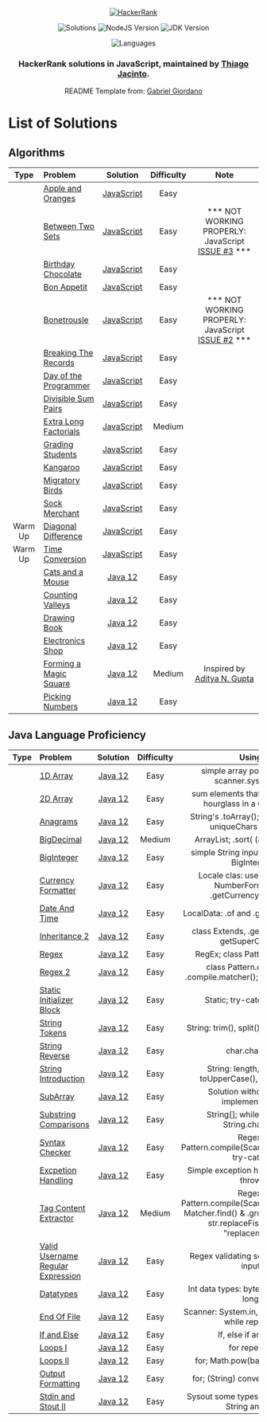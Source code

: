 <p align="center">
  <a href="https://www.hackerrank.com/gabrielgiordano">
    <img alt="HackerRank" src="https://raw.githubusercontent.com/gabrielgiordan/HackerRank/master/hacker-rank-logo.png">
  </a>

</p>
<p align="center">
  <img alt="Solutions" src="https://img.shields.io/badge/Solutions-15-blueviolet.svg?longCache=true&style=for-the-badge">
  <img alt="NodeJS Version" src="https://img.shields.io/node/v/carbon.svg?style=for-the-badge">
  <img alt="JDK Version" src="https://img.shields.io/badge/JDK-12.0-blueviolet?style=for-the-badge">
</p>

<p align="center">
  <img alt="Languages" src="https://img.shields.io/badge/Languages-JavaScript,_Java-blueviolet.svg?longCache=true&style=for-the-badge">
</p>

<h3 align="center">
  HackerRank solutions in JavaScript, maintained by <a alt="HackerRank Profile" href="https://www.hackerrank.com/thiagojacinto">Thiago Jacinto</a>.
</h3>
<p align="center">
  README Template from: <a alt="HackerRank Profile" href="https://www.github.com/gabrielgiordan/hackerrank" >Gabriel Giordano</a>
</p>
</p>

# List of Solutions
## Algorithms

| Type | Problem | Solution | Difficulty | Note |
| :--: |:------- |:--------:|:----------:|:----:|
| |[Apple and Oranges](https://www.hackerrank.com/challenges/apple-and-orange/problem)| [JavaScript](JavaScript/appleAndOrange.js) | Easy |  |
| |[Between Two Sets](https://www.hackerrank.com/challenges/between-two-sets/problem)| [JavaScript](JavaScript/betweenTwoSets.js) | Easy | *** NOT WORKING PROPERLY: JavaScript [ISSUE #3](https://github.com/thiagojacinto/hackerRank-exercises/issues/3) *** |
| |[Birthday Chocolate](https://www.hackerrank.com/challenges/birthday-chocolate/problem)| [JavaScript](JavaScript/birthdayChocolate.js) | Easy |  |
| |[Bon Appetit](https://www.hackerrank.com/challenges/bon-appetit/problem)| [JavaScript](JavaScript/bonAppetit.js) | Easy |  |
| |[Bonetrousle](https://www.hackerrank.com/challenges/bonetrousle/problem)| [JavaScript](JavaScript/bonetrousle.js) | Easy | *** NOT WORKING PROPERLY: JavaScript [ISSUE #2](https://github.com/thiagojacinto/hackerRank-exercises/issues/2) *** |
| |[Breaking The Records](https://www.hackerrank.com/challenges/breaking-the-records/problem)| [JavaScript](JavaScript/breakingTheRecords.js) | Easy |  |
| |[Day of the Programmer](https://www.hackerrank.com/challenges/day-of-the-programmer/problem)| [JavaScript](JavaScript/dayOfTheProgrammer.js) | Easy |  |
| |[Divisible Sum Pairs](https://www.hackerrank.com/challenges/divisible-sum-pairs/problem)| [JavaScript](JavaScript/divisibleSumPairs.js) | Easy |  |
| |[Extra Long Factorials](https://www.hackerrank.com/challenges/extra-long-factorials/problem)| [JavaScript](JavaScript/extraLongFactorials.js) | Medium |  |
| |[Grading Students](https://www.hackerrank.com/challenges/grading-students/problem)| [JavaScript](JavaScript/gradingStudents.js) | Easy |  |
| |[Kangaroo](https://www.hackerrank.com/challenges/kangaroo/problem)| [JavaScript](JavaScript/kangaroo.js) | Easy |  |
| |[Migratory Birds](https://www.hackerrank.com/challenges/migratory-birds/problem)| [JavaScript](JavaScript/migratoryBirds.js) | Easy |  |
| |[Sock Merchant](https://www.hackerrank.com/challenges/sock-merchant/problem)| [JavaScript](JavaScript/sockMerchant.js) | Easy |  |
|Warm Up |[Diagonal Difference](https://www.hackerrank.com/challenges/diagonal-difference/problem)| [JavaScript](JavaScript/warmUpDiagonalDifference.js) | Easy |  |
|Warm Up |[Time Conversion](https://www.hackerrank.com/challenges/time-conversion/problem)| [JavaScript](JavaScript/warmUpTimeConversion-v2) | Easy |  |
| |[Cats and a Mouse](https://www.hackerrank.com/challenges/cats-and-a-mouse/problem)| [Java 12](Java/catsAndAMouse.java) | Easy |  |
| |[Counting Valleys](https://www.hackerrank.com/challenges/counting-valleys/problem)| [Java 12](Java/countingValleys.java) | Easy |  |
| |[Drawing Book](https://www.hackerrank.com/challenges/drawing-book/problem)| [Java 12](Java/drawingBook.java) | Easy |  |
| |[Electronics Shop](https://www.hackerrank.com/challenges/electronics-shop/problem)| [Java 12](Java/electronicsShop.java) | Easy |  |
| |[Forming a Magic Square](https://www.hackerrank.com/challenges/magic-square-forming/problem)| [Java 12](Java/formingAMagicSquare.java) | Medium | Inspired by [Aditya N. Gupta](https://www.hackerrank.com/adityangt)  |
| |[Picking Numbers](https://www.hackerrank.com/challenges/picking-numbers/problem)| [Java 12](Java/pickingNumbers.java) | Easy |  |

## Java Language Proficiency

| Type | Problem | Solution | Difficulty | Using |
| :--: |:------- |:--------:|:----------:|:----:|
| |[1D Array](https://www.hackerrank.com/challenges/java-1d-array/problem)| [Java 12](Java/Language-Proficiency/Java1DArray.java) | Easy | simple array populate with scanner.system(in) |
| |[2D Array](https://www.hackerrank.com/challenges/java-2d-array/problem)| [Java 12](Java/Language-Proficiency/Java2DArray.java) | Easy | sum elements that represents a hourglass in a 6x6 matrix |
| |[Anagrams](https://www.hackerrank.com/challenges/java-anagrams/problem)| [Java 12](Java/Language-Proficiency/JavaAnagrams.java) | Easy | String's .toArray(); char[] $ int[]; uniqueChars in char[] |
| |[BigDecimal](https://www.hackerrank.com/challenges/java-bigdecimal/problem)| [Java 12](Java/Language-Proficiency/JavaBigDecimal.java) | Medium | ArrayList; .sort( (a,b) -> func ) |
| |[BigInteger](https://www.hackerrank.com/challenges/java-biginteger/problem)| [Java 12](Java/Language-Proficiency/JavaBigInteger.java) | Easy | simple String input converted to BigInteger |
| |[Currency Formatter](https://www.hackerrank.com/challenges/java-currency-formartter/problem)| [Java 12](Java/Language-Proficiency/JavaCurrencyFormatter.java) | Easy | Locale clas: use and create; NumberFormat and .getCurrencyInstance |
| |[Date And Time](https://www.hackerrank.com/challenges/java-date-and-time/problem)| [Java 12](Java/Language-Proficiency/JavaDateAndTime.java) | Easy | LocalData: .of and .getDayOfWeek() |
| |[Inheritance 2](https://www.hackerrank.com/challenges/java-inheritance-2/problem)| [Java 12](Java/Language-Proficiency/JavaInheritance2.java) | Easy | class Extends, .getClass() and . getSuperClass() |
| |[Regex](https://www.hackerrank.com/challenges/java-regex/problem)| [Java 12](Java/Language-Proficiency/JavaRegex.java) | Easy | RegEx; class Pattern.matches |
| |[Regex 2](https://www.hackerrank.com/challenges/java-regex-2/problem)| [Java 12](Java/Language-Proficiency/JavaRegex2.java) | Easy | class Pattern.compile(); .compile.matcher(); .matcher.find() |
| |[Static Initializer Block](https://www.hackerrank.com/challenges/java-static-initializer-block/problem)| [Java 12](Java/Language-Proficiency/JavaStaticInitializerBlock.java) | Easy | Static; try-catch; if-else |
| |[String Tokens](https://www.hackerrank.com/challenges/java-string-tokens/problem)| [Java 12](Java/Language-Proficiency/JavaStringTokens.java) | Easy | String: trim(), split() and isEmpty() |
| |[String Reverse](https://www.hackerrank.com/challenges/java-string-reverse/problem)| [Java 12](Java/Language-Proficiency/JavaStringReverse.java) | Easy | char.charAt() |
| |[String Introduction](https://www.hackerrank.com/challenges/java-string-introduction/problem)| [Java 12](Java/Language-Proficiency/JavaStringIntroduction.java) | Easy | String: length, charAt(), toUpperCase(), substring() |
| |[SubArray](https://www.hackerrank.com/challenges/java-subarray/problem)| [Java 12](Java/Language-Proficiency/JavaSubarray.javaa) | Easy | Solution without map() implementation |
| |[Substring Comparisons](https://www.hackerrank.com/challenges/java-substring-comparisons/problem)| [Java 12](Java/Language-Proficiency/JavaSubtringComparisons.java) | Easy | String[]; while repetion; String.charAt() |
| |[Syntax Checker](https://www.hackerrank.com/challenges/java-syntax-checker/problem)| [Java 12](Java/Language-Proficiency/JavaSyntaxChecker.java) | Easy | Regex; Pattern.compile(Scanner.nextLine()); try-catch |
| |[Excpetion Handling](https://www.hackerrank.com/challenges/java-exception-handling/problem)| [Java 12](Java/Language-Proficiency/MyCalculatorApp.java) | Easy | Simple exception handle throws & throw |
| |[Tag Content Extractor](https://www.hackerrank.com/challenges/tag-content-extractor/problem)| [Java 12](Java/Language-Proficiency/TagContentExtractor.java) | Medium | Regex; Pattern.compile(Scanner.nextLine()); Matcher.find() & .group(int i); String str.replaceFisrt(Regex, "replacement" |
| |[Valid Username Regular Expression](https://www.hackerrank.com/challenges/valid-username-regular-expression/problem)| [Java 12](Java/Language-Proficiency/ValidUsernameRegularExpression.java) | Easy | Regex validating sentenses from input |
| |[Datatypes](https://www.hackerrank.com/challenges/java-datatypes/problem)| [Java 12](Java/Language-Proficiency/JavaDAtatypes.java) | Easy | Int data types: byte, short, int and long |
| |[End Of File](https://www.hackerrank.com/challenges/java-end-of-file/problem)| [Java 12](Java/Language-Proficiency/JavaEndOfFile.java) | Easy | Scanner: System.in, hasNext, close; while repetion |
| |[If and Else](https://www.hackerrank.com/challenges/java-if-else/problem)| [Java 12](Java/Language-Proficiency/javaIfElse.java) | Easy | If, else if and else |
| |[Loops I](https://www.hackerrank.com/challenges/java-loops/problem)| [Java 12](Java/Language-Proficiency/javaLoops1.java) | Easy | for repetion  |
| |[Loops II](https://www.hackerrank.com/challenges/java-loops-ii/problem)| [Java 12](Java/Language-Proficiency/javaLoops2.java) | Easy | for; Math.pow(base, expoent) |
| |[Output Formatting](https://www.hackerrank.com/challenges/java-outpu-formatting/problem)| [Java 12](Java/Language-Proficiency/javaOutputFormatting.java) | Easy | for; (String) converting from int |
| |[Stdin and Stout II](https://www.hackerrank.com/challenges/java-stdin-stdout/problem)| [Java 12](Java/Language-Proficiency/javaStdinandStdout2.java) | Easy | Sysout some types of var: double, String and int |
